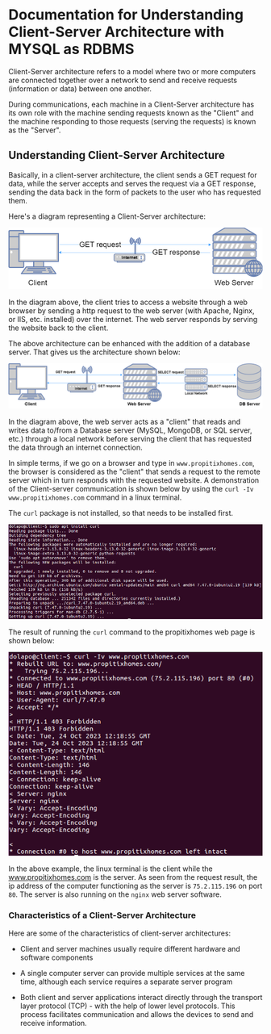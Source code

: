 
# Documentation for Understanding Client-Server Architecture with MYSQL as RDBMS

Client-Server architecture refers to a model where two or more computers are connected together over a network to send and receive requests (information or data) between one another. 

During communications, each machine in a Client-Server architecture has its own role with the machine sending requests known as the "Client" and the machine responding to those requests (serving the requests) is known as the "Server".

## Understanding Client-Server Architecture

Basically, in a client-server architecture, the client sends a GET request for data, while the server accepts and serves the request via a GET response, sending the data back in the form of packets to the user who has requested them.

Here's a diagram representing a Client-Server architecture:

![Alt text](Images/client-server_image.png)

In the diagram above, the client tries to access a website through a web browser by sending a http request to the web server (with Apache, Nginx, or IIS, etc. installed) over the internet. The web server responds by serving the website back to the client.

The above architecture can be enhanced with the addition of a database server. That gives us the architecture shown below:

![Alt text](Images/client-server-database_image.png)

In the diagram above, the web server acts as a "client" that reads and writes data to/from a Database server (MySQL, MongoDB, or SQL server, etc.) through a local network before serving the client that has requested the data through an internet connection.

In simple terms, if we go on a browser and type in `www.propitixhomes.com`, the browser is considered as the "client" that sends a request to the remote server which in turn responds with the requested website. A demonstration of the Client-server communication is shown below by using the `curl -Iv www.propitixhomes.com` command in a linux terminal.

The `curl` package is not installed, so that needs to be installed first.

![Alt text](Images/curl-install.png)

The result of running the `curl` command to the propitixhomes web page is shown below:

![Alt text](Images/curl-command.png)

In the above example, the linux terminal is the client while the www.propitixhomes.com is the server. As seen from the request result, the ip address of the computer functioning as the server is `75.2.115.196` on port `80`. The server is also running on the `nginx` web server software.

### Characteristics of a Client-Server Architecture

Here are some of the characteristics of client-server architectures:

- Client and server machines usually require different hardware and software components

- A single computer server can provide multiple services at the same time, although each service requires a separate server program

- Both client and server applications interact directly through the transport layer protocol (TCP) - with the help of lower level protocols. This process facilitates communication and allows the devices to send and receive information.










